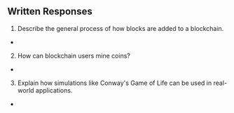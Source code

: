 ## Written Responses

1. Describe the general process of how blocks are added to a blockchain.

  - 

2. How can blockchain users mine coins?

  -

3. Explain how simulations like Conway's Game of Life can be used in real-world applications.

  - 